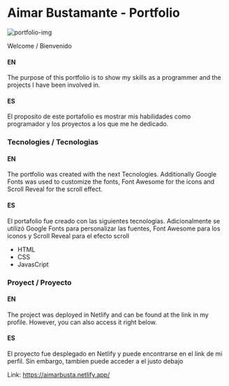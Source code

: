 # Aimar Bustamante - Portfolio

![portfolio-img](https://github.com/AimarBustamante/myPortfolio/blob/main/img/Portafolio%20Mockup.png)

Welcome / Bienvenido

#### EN
The purpose of this portfolio is to show my skills as a programmer and the projects I have been involved in. 

#### ES
El proposito de este portafolio es mostrar mis habilidades como programador y los proyectos a los que me he dedicado. 


### Tecnologies / Tecnologias

#### EN
The portfolio was created with the next Tecnologies. Additionally Google Fonts was used to customize the fonts, Font Awesome for the icons and Scroll Reveal for the scroll effect.

#### ES
El portafolio fue creado con las siguientes tecnologías. Adicionalmente se utilizó Google Fonts para personalizar las fuentes, Font Awesome para los iconos y Scroll Reveal para el efecto scroll

- HTML
- CSS
- JavasCript

### Proyect / Proyecto

#### EN
The project was deployed in Netlify and can be found at the link in my profile. However, you can also access it right below.

#### ES
El proyecto fue desplegado en Netlify y puede encontrarse en el link de mi perfil. Sin embargo, tambien puede acceder a el justo debajo

Link: https://aimarbusta.netlify.app/
